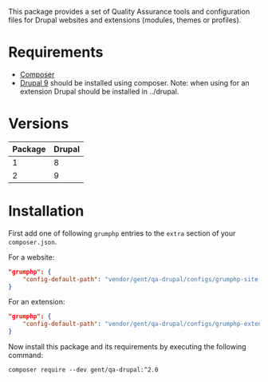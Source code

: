 This package provides a set of Quality Assurance tools and configuration files for
Drupal websites and extensions (modules, themes or profiles).


# Requirements

* [Composer](https://getcomposer.org)
* [Drupal 9](https://www.drupal.org/docs/develop/using-composer/using-composer-to-install-drupal-and-manage-dependencies) should be installed using composer. Note: when using for an extension Drupal should be installed in ../drupal.


# Versions

| Package | Drupal |
| ------- | ------ |
| 1       | 8      |
| 2       | 9      |


# Installation

First add one of following `grumphp` entries to the `extra` section of your `composer.json`.

For a website:

```json
"grumphp": {
    "config-default-path": "vendor/gent/qa-drupal/configs/grumphp-site.yml"
}
```

For an extension:

```json
"grumphp": {
    "config-default-path": "vendor/gent/qa-drupal/configs/grumphp-extension.yml"
}
```

Now install this package and its requirements by executing the following command:
<pre><code>composer require --dev gent/qa-drupal:^2.0</code></pre>
